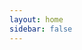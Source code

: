 ```yaml
---
layout: home
sidebar: false
---
```

<script setup>
import Home from '/@theme/home/Home.vue'

</script>

<Home />

<!-- <HomeTeam /> -->


